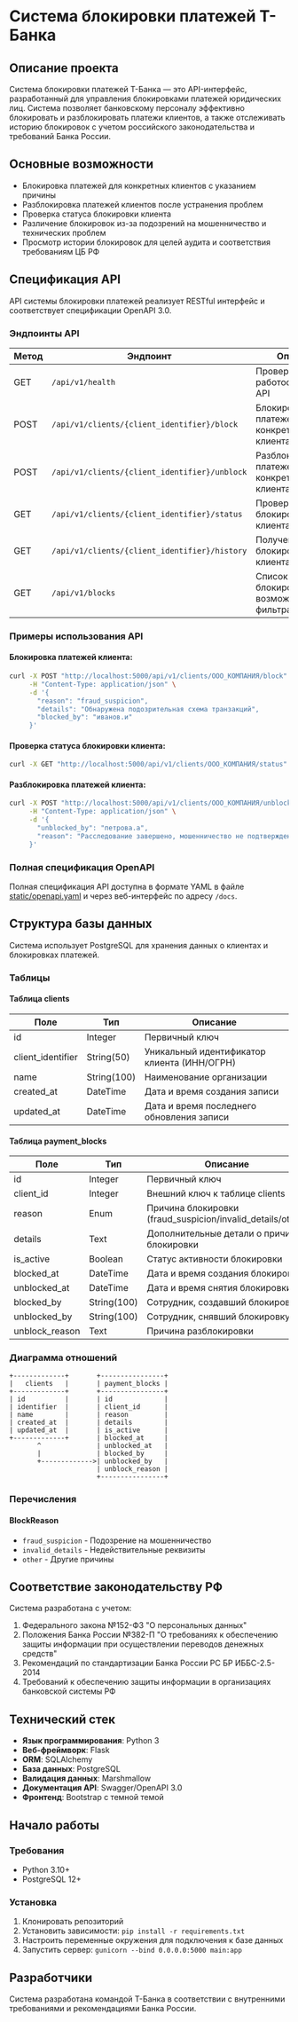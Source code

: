 # Система блокировки платежей Т-Банка

## Описание проекта

Система блокировки платежей Т-Банка — это API-интерфейс, разработанный для управления блокировками платежей юридических лиц. Система позволяет банковскому персоналу эффективно блокировать и разблокировать платежи клиентов, а также отслеживать историю блокировок с учетом российского законодательства и требований Банка России.

## Основные возможности

- Блокировка платежей для конкретных клиентов с указанием причины
- Разблокировка платежей клиентов после устранения проблем
- Проверка статуса блокировки клиента
- Различение блокировок из-за подозрений на мошенничество и технических проблем
- Просмотр истории блокировок для целей аудита и соответствия требованиям ЦБ РФ

## Спецификация API

API системы блокировки платежей реализует RESTful интерфейс и соответствует спецификации OpenAPI 3.0.

### Эндпоинты API

| Метод | Эндпоинт                                 | Описание                                                      |
|-------|------------------------------------------|---------------------------------------------------------------|
| GET   | `/api/v1/health`                         | Проверка работоспособности API                                |
| POST  | `/api/v1/clients/{client_identifier}/block` | Блокировка платежей для конкретного клиента                |
| POST  | `/api/v1/clients/{client_identifier}/unblock` | Разблокировка платежей для конкретного клиента          |
| GET   | `/api/v1/clients/{client_identifier}/status` | Проверка статуса блокировки клиента                      |
| GET   | `/api/v1/clients/{client_identifier}/history` | Получение истории блокировок для клиента                |
| GET   | `/api/v1/blocks`                         | Список всех блокировок с возможностью фильтрации              |

### Примеры использования API

#### Блокировка платежей клиента:

```bash
curl -X POST "http://localhost:5000/api/v1/clients/ООО_КОМПАНИЯ/block" \
     -H "Content-Type: application/json" \
     -d '{
       "reason": "fraud_suspicion",
       "details": "Обнаружена подозрительная схема транзакций",
       "blocked_by": "иванов.и"
     }'
```

#### Проверка статуса блокировки клиента:

```bash
curl -X GET "http://localhost:5000/api/v1/clients/ООО_КОМПАНИЯ/status"
```

#### Разблокировка платежей клиента:

```bash
curl -X POST "http://localhost:5000/api/v1/clients/ООО_КОМПАНИЯ/unblock" \
     -H "Content-Type: application/json" \
     -d '{
       "unblocked_by": "петрова.а",
       "reason": "Расследование завершено, мошенничество не подтверждено"
     }'
```

### Полная спецификация OpenAPI

Полная спецификация API доступна в формате YAML в файле [static/openapi.yaml](static/openapi.yaml) и через веб-интерфейс по адресу `/docs`.

## Структура базы данных

Система использует PostgreSQL для хранения данных о клиентах и блокировках платежей.

### Таблицы

#### Таблица clients

| Поле             | Тип         | Описание                                               |
|------------------|-------------|--------------------------------------------------------|
| id               | Integer     | Первичный ключ                                         |
| client_identifier| String(50)  | Уникальный идентификатор клиента (ИНН/ОГРН)            |
| name             | String(100) | Наименование организации                               |
| created_at       | DateTime    | Дата и время создания записи                           |
| updated_at       | DateTime    | Дата и время последнего обновления записи              |

#### Таблица payment_blocks

| Поле             | Тип         | Описание                                               |
|------------------|-------------|--------------------------------------------------------|
| id               | Integer     | Первичный ключ                                         |
| client_id        | Integer     | Внешний ключ к таблице clients                         |
| reason           | Enum        | Причина блокировки (fraud_suspicion/invalid_details/other) |
| details          | Text        | Дополнительные детали о причине блокировки             |
| is_active        | Boolean     | Статус активности блокировки                           |
| blocked_at       | DateTime    | Дата и время создания блокировки                       |
| unblocked_at     | DateTime    | Дата и время снятия блокировки                         |
| blocked_by       | String(100) | Сотрудник, создавший блокировку                        |
| unblocked_by     | String(100) | Сотрудник, снявший блокировку                          |
| unblock_reason   | Text        | Причина разблокировки                                  |

### Диаграмма отношений

```
+-------------+       +----------------+
|   clients   |       | payment_blocks |
+-------------+       +----------------+
| id          |       | id             |
| identifier  |       | client_id      |
| name        |       | reason         |
| created_at  |       | details        |
| updated_at  |       | is_active      |
+-------------+       | blocked_at     |
       ^              | unblocked_at   |
       |              | blocked_by     |
       +------------->| unblocked_by   |
                      | unblock_reason |
                      +----------------+
```

### Перечисления

#### BlockReason

- `fraud_suspicion` - Подозрение на мошенничество
- `invalid_details` - Недействительные реквизиты
- `other` - Другие причины

## Соответствие законодательству РФ

Система разработана с учетом:

1. Федерального закона №152-ФЗ "О персональных данных"
2. Положения Банка России №382-П "О требованиях к обеспечению защиты информации при осуществлении переводов денежных средств"
3. Рекомендаций по стандартизации Банка России РС БР ИББС-2.5-2014
4. Требований к обеспечению защиты информации в организациях банковской системы РФ

## Технический стек

- **Язык программирования**: Python 3
- **Веб-фреймворк**: Flask
- **ORM**: SQLAlchemy
- **База данных**: PostgreSQL
- **Валидация данных**: Marshmallow
- **Документация API**: Swagger/OpenAPI 3.0
- **Фронтенд**: Bootstrap с темной темой

## Начало работы

### Требования

- Python 3.10+
- PostgreSQL 12+

### Установка

1. Клонировать репозиторий
2. Установить зависимости: `pip install -r requirements.txt`
3. Настроить переменные окружения для подключения к базе данных
4. Запустить сервер: `gunicorn --bind 0.0.0.0:5000 main:app`

## Разработчики

Система разработана командой Т-Банка в соответствии с внутренними требованиями и рекомендациями Банка России.